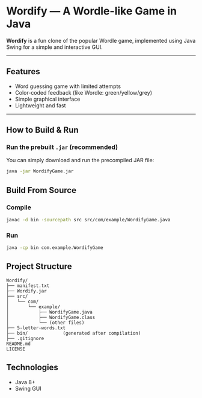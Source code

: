 # Wordify — A Wordle-like Game in Java

**Wordify** is a fun clone of the popular Wordle game, implemented using Java Swing for a simple and interactive GUI.

---

## Features
- Word guessing game with limited attempts
- Color-coded feedback (like Wordle: green/yellow/grey)
- Simple graphical interface
- Lightweight and fast

---

## How to Build & Run

### Run the prebuilt `.jar` (recommended)
You can simply download and run the precompiled JAR file:

```bash
java -jar WordifyGame.jar
```
## Build From Source

### Compile
```bash
javac -d bin -sourcepath src src/com/example/WordifyGame.java
```

### Run
```bash
java -cp bin com.example.WordifyGame
```

## Project Structure
```pgsql
Wordify/
├── manifest.txt
├── Wordify.jar
├── src/
│   └── com/
│       └── example/
│           ├── WordifyGame.java
│           ├── WordifyGame.class
│           └── (other files)
├── 5-letter-words.txt
├── bin/             (generated after compilation)
├── .gitignore
README.md
LICENSE

```
## Technologies
- Java 8+
- Swing GUI
